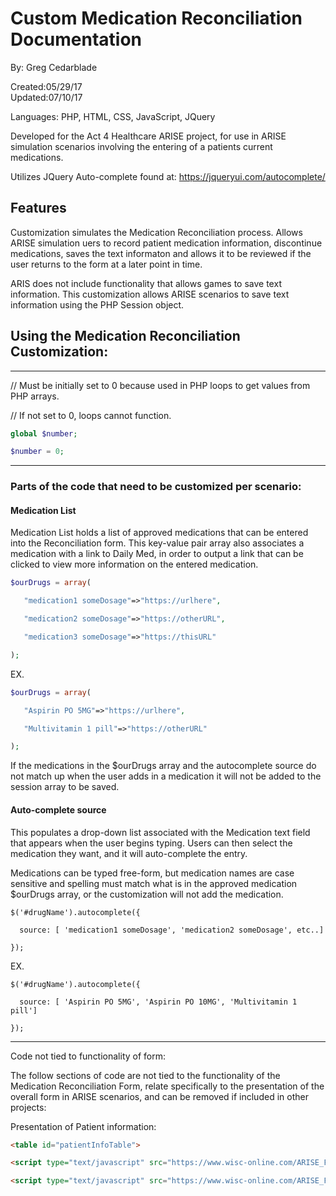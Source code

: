 # Custom Medication Reconciliation Documentation

By: Greg Cedarblade 

Created:05/29/17  
Updated:07/10/17

Languages: PHP, HTML, CSS, JavaScript, JQuery

Developed for the Act 4 Healthcare ARISE project, for use in ARISE simulation scenarios involving the entering of a patients current medications.

Utilizes JQuery Auto-complete found at: https://jqueryui.com/autocomplete/

## Features

Customization simulates the Medication Reconciliation process. Allows ARISE simulation uers to record patient medication information, discontinue medications, saves the text informaton and allows it to be reviewed if the user returns to the form at a later point in time.

ARIS does not include functionality that allows games to save text information. This customization allows ARISE scenarios to save text information using the PHP Session object.


## Using the Medication Reconciliation Customization:
-------

// Must be initially set to 0 because used in PHP loops to get values from PHP arrays.

// If not set to 0, loops cannot function.

```php
global $number;

$number = 0;
```
-------

### Parts of the code that need to be customized per scenario:

#### Medication List

Medication List holds a list of approved medications that can be entered into the Reconciliation form. This key-value pair array also associates a medication with a link to Daily Med, in order to output a link that can be clicked to view more information on the entered medication.
```php
$ourDrugs = array(

   "medication1 someDosage"=>"https://urlhere",

   "medication2 someDosage"=>"https://otherURL",

   "medication3 someDosage"=>"https://thisURL"

);
```
EX.

```php
$ourDrugs = array(

   "Aspirin PO 5MG"=>"https://urlhere",

   "Multivitamin 1 pill"=>"https://otherURL"

);
```
If the medications in the $ourDrugs array and the autocomplete source do not match up when the user adds in a medication it will not be added to the session array to be saved.

#### Auto-complete source

This populates a drop-down list associated with the Medication text field that appears when the user begins typing. Users can then select the medication they want, and it will auto-complete the entry.

Medications can be typed free-form, but medication names are case sensitive and spelling must match what is in the approved medication $ourDrugs array, or the customization will not add the medication.
```jquery
$('#drugName').autocomplete({

  source: [ 'medication1 someDosage', 'medication2 someDosage', etc..]

});
```
EX.
```jquery
$('#drugName').autocomplete({

  source: [ 'Aspirin PO 5MG', 'Aspirin PO 10MG', 'Multivitamin 1 pill']

});
```
-------

Code not tied to functionality of form:

The follow sections of code are not tied to the functionality of the Medication Reconciliation Form, relate specifically to the presentation of the overall form in ARISE scenarios, and can be removed if included in other projects:

Presentation of Patient information:

```html
<table id="patientInfoTable">

<script type="text/javascript" src="https://www.wisc-online.com/ARISE_Files/JS/PatientInfo/HectorFernandezInfo.js"></script>

<script type="text/javascript" src="https://www.wisc-online.com/ARISE_Files/JS/ptntInfoInclude.js"></script>
```